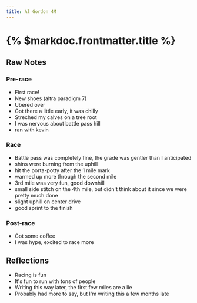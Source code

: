 ```yaml
---
title: Al Gordon 4M
---
```


# {% $markdoc.frontmatter.title %}

## Raw Notes

### Pre-race
- First race!
- New shoes (altra paradigm 7)
- Ubered over
- Got there a little early, it was chilly
- Streched my calves on a tree root
- I was nervous about battle pass hill
- ran with kevin

### Race
- Battle pass was completely fine, the grade was gentler than I anticipated
- shins were burning from the uphill
- hit the porta-potty after the 1 mile mark
- warmed up more through the second mile
- 3rd mile was very fun, good downhill
- small side stitch on the 4th mile, but didn't think about it since we were pretty much done
- slight uphill on center drive
- good sprint to the finish

### Post-race
- Got some coffee
- I was hype, excited to race more

## Reflections
- Racing is fun
- It's fun to run with tons of people
- Writing this way later, the first few miles are a lie
- Probably had more to say, but I'm writing this a few months late